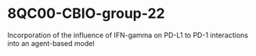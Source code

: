 # 8QC00-CBIO-group-22
Incorporation of the influence of IFN-gamma on PD-L1 to PD-1 interactions into an agent-based model
